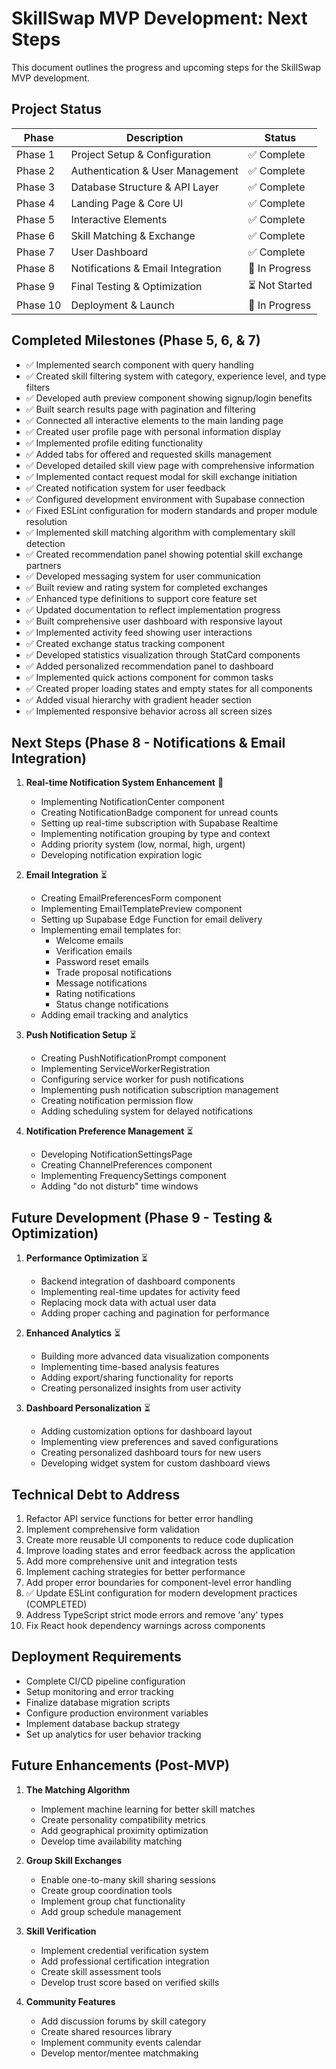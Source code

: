 # SkillSwap MVP Development: Next Steps

This document outlines the progress and upcoming steps for the SkillSwap MVP development.

## Project Status

| Phase | Description | Status | 
|-------|------------|--------|
| Phase 1 | Project Setup & Configuration | ✅ Complete |
| Phase 2 | Authentication & User Management | ✅ Complete |
| Phase 3 | Database Structure & API Layer | ✅ Complete |
| Phase 4 | Landing Page & Core UI | ✅ Complete |
| Phase 5 | Interactive Elements | ✅ Complete |
| Phase 6 | Skill Matching & Exchange | ✅ Complete |
| Phase 7 | User Dashboard | ✅ Complete |
| Phase 8 | Notifications & Email Integration | 🔄 In Progress |
| Phase 9 | Final Testing & Optimization | ⏳ Not Started |
| Phase 10 | Deployment & Launch | 🔄 In Progress |

## Completed Milestones (Phase 5, 6, & 7)

- ✅ Implemented search component with query handling
- ✅ Created skill filtering system with category, experience level, and type filters
- ✅ Developed auth preview component showing signup/login benefits
- ✅ Built search results page with pagination and filtering
- ✅ Connected all interactive elements to the main landing page
- ✅ Created user profile page with personal information display
- ✅ Implemented profile editing functionality
- ✅ Added tabs for offered and requested skills management
- ✅ Developed detailed skill view page with comprehensive information
- ✅ Implemented contact request modal for skill exchange initiation
- ✅ Created notification system for user feedback
- ✅ Configured development environment with Supabase connection
- ✅ Fixed ESLint configuration for modern standards and proper module resolution
- ✅ Implemented skill matching algorithm with complementary skill detection
- ✅ Created recommendation panel showing potential skill exchange partners
- ✅ Developed messaging system for user communication
- ✅ Built review and rating system for completed exchanges
- ✅ Enhanced type definitions to support core feature set
- ✅ Updated documentation to reflect implementation progress
- ✅ Built comprehensive user dashboard with responsive layout
- ✅ Implemented activity feed showing user interactions
- ✅ Created exchange status tracking component
- ✅ Developed statistics visualization through StatCard components
- ✅ Added personalized recommendation panel to dashboard
- ✅ Implemented quick actions component for common tasks
- ✅ Created proper loading states and empty states for all components
- ✅ Added visual hierarchy with gradient header section
- ✅ Implemented responsive behavior across all screen sizes

## Next Steps (Phase 8 - Notifications & Email Integration)

1. **Real-time Notification System Enhancement** 🔄
   - Implementing NotificationCenter component
   - Creating NotificationBadge component for unread counts
   - Setting up real-time subscription with Supabase Realtime
   - Implementing notification grouping by type and context
   - Adding priority system (low, normal, high, urgent)
   - Developing notification expiration logic

2. **Email Integration** ⏳
   - Creating EmailPreferencesForm component
   - Implementing EmailTemplatePreview component
   - Setting up Supabase Edge Function for email delivery
   - Implementing email templates for:
     - Welcome emails
     - Verification emails
     - Password reset emails
     - Trade proposal notifications
     - Message notifications
     - Rating notifications
     - Status change notifications
   - Adding email tracking and analytics

3. **Push Notification Setup** ⏳
   - Creating PushNotificationPrompt component
   - Implementing ServiceWorkerRegistration
   - Configuring service worker for push notifications
   - Implementing push notification subscription management
   - Creating notification permission flow
   - Adding scheduling system for delayed notifications

4. **Notification Preference Management** ⏳
   - Developing NotificationSettingsPage
   - Creating ChannelPreferences component
   - Implementing FrequencySettings component
   - Adding "do not disturb" time windows

## Future Development (Phase 9 - Testing & Optimization)

1. **Performance Optimization** ⏳
   - Backend integration of dashboard components
   - Implementing real-time updates for activity feed
   - Replacing mock data with actual user data
   - Adding proper caching and pagination for performance
   
2. **Enhanced Analytics** ⏳
   - Building more advanced data visualization components
   - Implementing time-based analysis features
   - Adding export/sharing functionality for reports
   - Creating personalized insights from user activity

3. **Dashboard Personalization** ⏳
   - Adding customization options for dashboard layout
   - Implementing view preferences and saved configurations
   - Creating personalized dashboard tours for new users
   - Developing widget system for custom dashboard views

## Technical Debt to Address

1. Refactor API service functions for better error handling
2. Implement comprehensive form validation
3. Create more reusable UI components to reduce code duplication
4. Improve loading states and error feedback across the application
5. Add more comprehensive unit and integration tests
6. Implement caching strategies for better performance
7. Add proper error boundaries for component-level error handling
8. ✅ Update ESLint configuration for modern development practices (COMPLETED)
9. Address TypeScript strict mode errors and remove 'any' types
10. Fix React hook dependency warnings across components

## Deployment Requirements

- Complete CI/CD pipeline configuration
- Setup monitoring and error tracking
- Finalize database migration scripts
- Configure production environment variables
- Implement database backup strategy
- Set up analytics for user behavior tracking

## Future Enhancements (Post-MVP)

1. **The Matching Algorithm**
   - Implement machine learning for better skill matches
   - Create personality compatibility metrics
   - Add geographical proximity optimization
   - Develop time availability matching

2. **Group Skill Exchanges**
   - Enable one-to-many skill sharing sessions
   - Create group coordination tools
   - Implement group chat functionality
   - Add group schedule management

3. **Skill Verification**
   - Implement credential verification system
   - Add professional certification integration
   - Create skill assessment tools
   - Develop trust score based on verified skills

4. **Community Features**
   - Add discussion forums by skill category
   - Create shared resources library
   - Implement community events calendar
   - Develop mentor/mentee matchmaking
